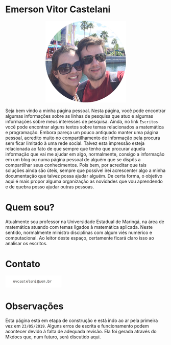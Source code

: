 # Emerson Vitor Castelani

<center><img src="assets/about.png" width="50%" height="50%"></center>

Seja bem vindo a minha página pessoal. Nesta página, você pode encontrar algumas
informações sobre as linhas de pesquisa que atuo e algumas informações sobre
meus interesses de pesquisa. Ainda, no link `Escritos` você pode encontrar alguns
textos sobre temas relacionados a matemática e programação. Embora pareça um
pouco antiquado manter uma página pessoal, acredito muito no compartilhamento de
informação pela procura sem ficar limitado à uma rede social. Talvez esta impressão
esteja relacionada ao fato de que sempre que tenho que procurar aquela informação que
vai me ajudar em algo, normalmente, consigo a informação em um blog ou numa página pessoal de alguém 
que se dispôs a compartilhar seus conhecimentos. Pois bem, por acreditar que tais
soluções ainda são úteis, sempre que possível irei acrescenter algo a minha
documentação que talvez possa ajudar alguém. De certa forma, o objetivo aqui é mais 
propor alguma organização as novidades que vou aprendendo e de quebra posso ajudar 
outras pessoas. 

# Quem sou?

Atualmente sou professor na Universidade Estadual de Maringá, na área de
matemática atuando com temas ligados à matemática aplicada. Neste sentido,
normalmente ministro disciplinas com algum viés numérico e computacional. Ao
leitor deste espaço, certamente ficará claro isso ao analisar os escritos. 

# Contato

<img src="assets/email.jpg" width="35%" height="35%">


# Observações

Esta página está em etapa de construção e está indo ao ar pela primeira vez em
`23/05/2019`. Alguns erros de escrita e funcionamento podem acontecer devido à
falta de adequada revisão. Ela foi gerada através do Mkdocs que, num futuro, será 
discutido aqui.  
